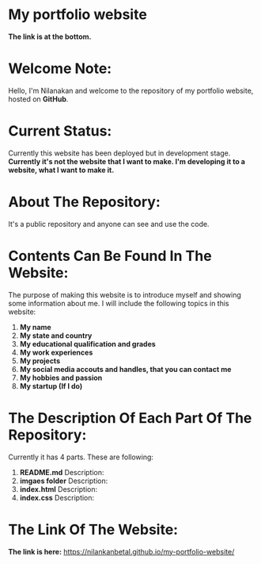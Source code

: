 # My portfolio website
**The link is at the bottom.**

# Welcome Note:
Hello, I'm Nilanakan and welcome to the repository of my portfolio website, hosted on **GitHub**. 

# Current Status:
Currently this website has been deployed but in development stage.
**Currently it's not the website that I want to make. I'm developing it to a website, what I want to make it.**

# About The Repository:
It's a public repository and anyone can see and use the code.

# Contents Can Be Found In The Website:
The purpose of making this website is to introduce myself and showing some information about me.
I will include the following topics in this website:
1. **My name**
2. **My state and country**
3. **My educational qualification and grades**
4. **My work experiences**
5. **My projects**
6. **My social media accouts and handles, that you can contact me**
7. **My hobbies and passion**
8. **My startup (If I do)**

# The Description Of Each Part Of The Repository:
Currently it has 4 parts. These are following:
1. **README.md**
    Description:
2. **imgaes folder**
    Description:
3. **index.html**
    Description:
4. **index.css**
    Description:
# The Link Of The Website:
**The link is here:** https://nilankanbetal.github.io/my-portfolio-website/
